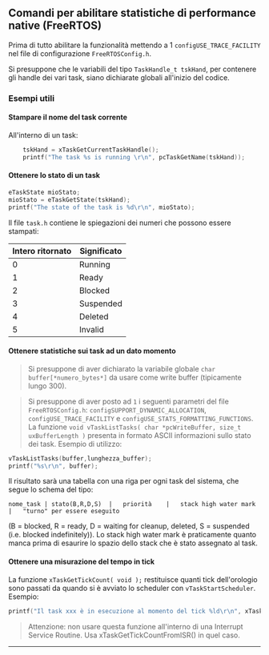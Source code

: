 ## Comandi per abilitare statistiche di performance native (FreeRTOS)

Prima di tutto abilitare la funzionalità mettendo a 1 `configUSE_TRACE_FACILITY` nel file di configurazione `FreeRTOSConfig.h`.

Si presuppone che le variabili del tipo `TaskHandle_t tskHand`, per contenere gli handle dei vari task, siano dichiarate globali all'inizio del codice.

### Esempi utili
#### Stampare il nome del task corrente
All'interno di un task:
```c
    tskHand = xTaskGetCurrentTaskHandle();
    printf("The task %s is running \r\n", pcTaskGetName(tskHand));
```
#### Ottenere lo stato di un task
```c
eTaskState mioStato;
mioStato = eTaskGetState(tskHand);
printf("The state of the task is %d\r\n", mioStato);
```
Il file `task.h` contiene le spiegazioni dei numeri che possono essere stampati:

|  Intero ritornato   | Significato    |
| --- | --- |
|  0   |  Running   |
|  1   |   Ready  |
|  2  |   Blocked  |
|  3   |  Suspended   |
|  4   |  Deleted   |
|  5   |   Invalid  |

#### Ottenere statistiche sui task ad un dato momento
> Si presuppone di aver dichiarato la variabile globale `char buffer[*numero_bytes*]` da usare come write buffer (tipicamente lungo 300).

> Si presuppone di aver posto ad `1` i seguenti parametri del file `FreeRTOSConfig.h`: `configSUPPORT_DYNAMIC_ALLOCATION`, `configUSE_TRACE_FACILITY` e `configUSE_STATS_FORMATTING_FUNCTIONS`.
La funzione `void vTaskListTasks( char *pcWriteBuffer, size_t uxBufferLength )` presenta in formato ASCII informazioni sullo stato dei task.
Esempio di utilizzo:
```c
vTaskListTasks(buffer,lunghezza_buffer);
printf("%s\r\n", buffer);
```
Il risultato sarà una tabella con una riga per ogni task del sistema, che segue lo schema del tipo:
```
nome_task |	stato(B,R,D,S)	|	priorità	|	stack high water mark	|	"turno" per essere eseguito
```
(B = blocked, R = ready, D = waiting for cleanup, deleted, S = suspended (i.e. blocked indefinitely)).
Lo stack high water mark è praticamente quanto manca prima di esaurire lo spazio dello stack che è stato assegnato al task.

#### Ottenere una misurazione del tempo in tick
La funzione `xTaskGetTickCount( void );` restituisce quanti tick dell'orologio sono passati da quando si è avviato lo scheduler con `vTaskStartScheduler`.
Esempio:
```c
printf("Il task xxx è in esecuzione al momento del tick %ld\r\n", xTaskGetTickCount());
```
> Attenzione: non usare questa funzione all'interno di una Interrupt Service Routine. Usa xTaskGetTickCountFromISR() in quel caso.

---
